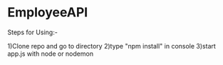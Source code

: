 # EmployeeAPI

Steps for Using:-

1)Clone repo and go to directory
2)type "npm install" in console
3)start app.js with node or nodemon
